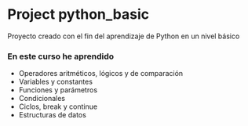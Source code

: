 # Project python_basic
Proyecto creado con el fin del aprendizaje de Python en un nivel básico

### En este curso he aprendido
- Operadores aritméticos, lógicos y de comparación
- Variables y constantes
- Funciones y parámetros
- Condicionales
- Ciclos, break y continue
- Estructuras de datos

